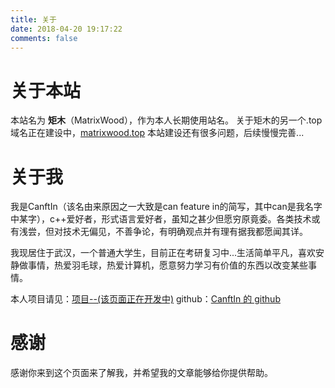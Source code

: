 ```yaml
---
title: 关于
date: 2018-04-20 19:17:22
comments: false
---
```


# 关于本站
本站名为 **矩木**（MatrixWood），作为本人长期使用站名。
关于矩木的另一个.top域名正在建设中，[matrixwood.top](http://matrixwood.top)
本站建设还有很多问题，后续慢慢完善...

# 关于我
我是CanftIn（该名由来原因之一大致是can feature in的简写，其中can是我名字中某字），c++爱好者，形式语言爱好者，虽知之甚少但愿穷原竟委。各类技术或有浅尝，但对技术无偏见，不善争论，有明确观点并有理有据我都愿闻其详。

我现居住于武汉，一个普通大学生，目前正在考研复习中...生活简单平凡，喜欢安静做事情，热爱羽毛球，热爱计算机，愿意努力学习有价值的东西以改变某些事情。

本人项目请见：[项目--(该页面正在开发中)](../project/list.html)
github：[CanftIn 的 github](https://github.com/canftin)

# 感谢
感谢你来到这个页面来了解我，并希望我的文章能够给你提供帮助。